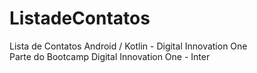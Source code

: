 # ListadeContatos
Lista de Contatos Android / Kotlin - Digital Innovation One  
Parte do Bootcamp Digital Innovation One - Inter  
